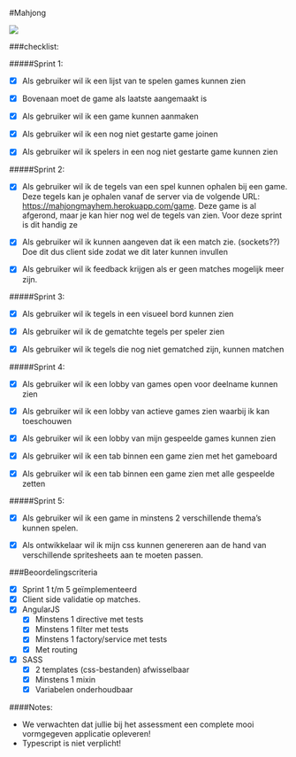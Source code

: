 #Mahjong

[![](https://img.shields.io/badge/rick-approved-ff69b4.svg)](https://www.youtube.com/watch?v=dQw4w9WgXcQ)

###checklist:

#####Sprint 1:
- [x] Als gebruiker wil ik een lijst van te spelen games kunnen zien

- [x] Bovenaan moet de game als laatste aangemaakt is

- [x] Als gebruiker wil ik een game kunnen aanmaken

- [x] Als gebruiker wil ik een nog niet gestarte game joinen

- [x] Als gebruiker wil ik spelers in een nog niet gestarte game kunnen zien



#####Sprint 2:
- [x] Als gebruiker wil ik de tegels van een spel kunnen ophalen bij een game.
         Deze tegels kan je ophalen vanaf de server via de volgende URL: https://mahjongmayhem.herokuapp.com/game.
         Deze game is al afgerond, maar je kan hier nog wel de tegels van zien. Voor deze sprint is dit handig ze

- [x] Als gebruiker wil ik kunnen aangeven dat ik een match zie. (sockets??)
         Doe dit dus client side zodat we dit later kunnen invullen

- [x] Als gebruiker wil ik feedback krijgen als er geen matches mogelijk meer zijn.



#####Sprint 3:
- [x] Als gebruiker wil ik tegels in een visueel bord kunnen zien

- [x] Als gebruiker wil ik de gematchte tegels per speler zien

- [x] Als gebruiker wil ik tegels die nog niet gematched zijn, kunnen matchen



#####Sprint 4:
- [x] Als gebruiker wil ik een lobby van games open voor deelname kunnen zien
   
- [x]  Als gebruiker wil ik een lobby van actieve games zien waarbij ik kan toeschouwen
   
- [x]  Als gebruiker wil ik een lobby van mijn gespeelde games kunnen zien

- [x] Als gebruiker wil ik een tab binnen een game zien met het gameboard
   
- [x] Als gebruiker wil ik een tab binnen een game zien met alle gespeelde zetten 



#####Sprint 5:
- [x]  Als gebruiker wil ik een game in minstens 2 verschillende thema’s kunnen spelen.
   
- [x] Als ontwikkelaar wil ik mijn css kunnen genereren aan de hand van verschillende spritesheets aan te moeten passen. 




###Beoordelingscriteria
- [x] Sprint 1 t/m 5 geïmplementeerd
- [x] Client side validatie op matches.
- [x] AngularJS 
  - [x] Minstens 1 directive met tests
  - [x] Minstens 1 filter met tests
  - [x] Minstens 1 factory/service met tests
  - [x] Met routing
- [x] SASS
  - [x] 2 templates (css-bestanden) afwisselbaar
  - [x] Minstens 1 mixin
  - [x] Variabelen onderhoudbaar

####Notes:
- We verwachten dat jullie bij het assessment een complete mooi vormgegeven applicatie opleveren!
- Typescript is niet verplicht!
